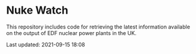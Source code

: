 # Nuke Watch

This repository includes code for retrieving the latest information available on the output of EDF nuclear power plants in the UK.

Last updated: 2021-09-15 18:08